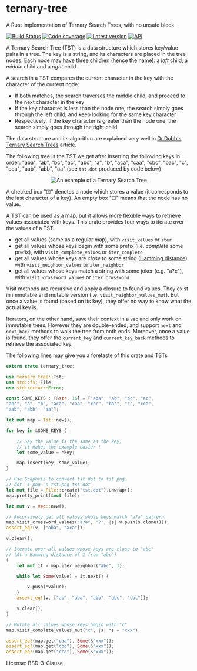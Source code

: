 # ternary-tree

A Rust implementation of Ternary Search Trees, with no unsafe block.

[![Build Status]( http://travis-ci.com/julien-montmartin/ternary-tree.svg?branch=master)](
	http://travis-ci.com/julien-montmartin/ternary-tree)
[![Code coverage]( http://codecov.io/gh/julien-montmartin/ternary-tree/branch/master/graph/badge.svg)](
	http://codecov.io/gh/julien-montmartin/ternary-tree)
[![Latest version]( http://img.shields.io/crates/v/ternary-tree.svg)](
	http://crates.io/crates/ternary-tree)
[![API](https://docs.rs/ternary-tree/badge.svg)](
	https://docs.rs/ternary-tree/)

A Ternary Search Tree (TST) is a data structure which stores key/value pairs in a tree. The key is a string, and
its characters are placed in the tree nodes. Each node may have three children (hence the name): a _left_ child, a
_middle_ child and a _right_ child.

A search in a TST compares the current character in the key with the character of the current node:

* If both matches, the search traverses the middle child, and proceed to the next character in the key
* If the key character is less than the node one, the search simply goes through the left child, and keep looking
  for the same key character
* Respectively, if the key character is greater than the node one, the search simply goes through the right child

The data structure and its algorithm are explained very well in [Dr.Dobb's Ternary Search Trees](
http://www.drdobbs.com/database/ternary-search-trees/184410528) article.

The following tree is the TST we get after inserting the following keys in order: "aba", "ab", "bc", "ac", "abc",
"a", "b", "aca", "caa", "cbc", "bac", "c", "cca", "aab", "abb", "aa" (see `tst.dot` produced by code below)

<p align="center"><img alt="An example of a Ternary Search Tree"
src="http://files.jmontmartin.net/tree.svg"></p>

A checked box "☑" denotes a node which stores a value (it corresponds to the last character of a key). An empty box
"☐" means that the node has no value.

A TST can be used as a map, but it allows more flexible ways to retrieve values associated with keys. This crate
provides four ways to iterate over the values of a TST:

* get all values (same as a regular map), with `visit_values` or `iter`
* get all values whose keys begin with some prefix (i.e. _complete_ some prefix), with `visit_complete_values` or
  `iter_complete`
* get all values whose keys are _close_ to some string ([Hamming distance](
  http://en.wikipedia.org/wiki/Hamming_distance)), with `visit_neighbor_values` or `iter_neighbor`
* get all values whose keys match a string with some joker (e.g. "a?c"), with `visit_crossword_values` or
  `iter_crossword`

Visit methods are recursive and apply a closure to found values. They exist in immutable and mutable version
(i.e. `visit_neighbor_values_mut`). But once a value is found (based on its key), they offer no way to know what
the actual key is.

Iterators, on the other hand, save their context in a `Vec` and only work on immutable trees. However they are
double-ended, and support `next` and `next_back` methods to walk the tree from both ends. Moreover, once a value is
found, they offer the `current_key` and `current_key_back` methods to retrieve the associated key.

The following lines may give you a foretaste of this crate and TSTs

```rust
extern crate ternary_tree;

use ternary_tree::Tst;
use std::fs::File;
use std::error::Error;

const SOME_KEYS : [&str; 16] = ["aba", "ab", "bc", "ac",
"abc", "a", "b", "aca", "caa", "cbc", "bac", "c", "cca",
"aab", "abb", "aa"];

let mut map = Tst::new();

for key in &SOME_KEYS {

    // Say the value is the same as the key,
    // it makes the example easier !
    let some_value = *key;

    map.insert(key, some_value);
}

// Use Graphviz to convert tst.dot to tst.png:
// dot -T png -o tst.png tst.dot
let mut file = File::create("tst.dot").unwrap();
map.pretty_print(&mut file);

let mut v = Vec::new();

// Recursively get all values whose keys match "a?a" pattern
map.visit_crossword_values("a?a", '?', |s| v.push(s.clone()));
assert_eq!(v, ["aba", "aca"]);

v.clear();

// Iterate over all values whose keys are close to "abc"
// (At a Hamming distance of 1 from "abc")
{
    let mut it = map.iter_neighbor("abc", 1);

    while let Some(value) = it.next() {

        v.push(*value);
    }
    assert_eq!(v, ["ab", "aba", "abb", "abc", "cbc"]);

    v.clear();
}

// Mutate all values whose keys begin with "c"
map.visit_complete_values_mut("c", |s| *s = "xxx");

assert_eq!(map.get("caa"), Some(&"xxx"));
assert_eq!(map.get("cbc"), Some(&"xxx"));
assert_eq!(map.get("cca"), Some(&"xxx"));
```

License: BSD-3-Clause
